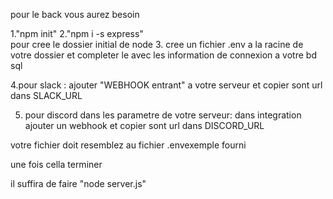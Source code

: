 pour le back vous aurez besoin 

1."npm init"
2."npm i -s express"  
 pour cree le dossier initial de node 
3. cree un fichier .env a la racine de votre dossier et completer le avec les information de connexion a votre bd sql

4.pour slack : ajouter "WEBHOOK entrant" a votre serveur et copier sont url dans SLACK_URL 

5. pour discord dans les parametre de votre serveur: dans integration ajouter un webhook et copier sont url dans DISCORD_URL

votre fichier doit resemblez au fichier .envexemple fourni 

une fois cella terminer 

il suffira de faire "node server.js" 
